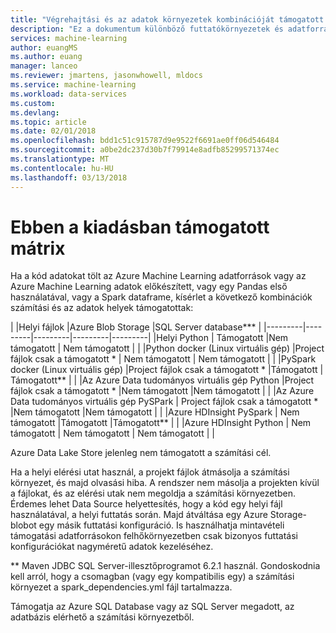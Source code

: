```yaml
---
title: "Végrehajtási és az adatok környezetek kombinációját támogatott az Azure Machine Learning adatok előkészített |} Microsoft Docs"
description: "Ez a dokumentum különböző futtatókörnyezetek és adatforrások támogatott kombinációi teljes listáját biztosít az Azure Machine Learning adatok elkezdése"
services: machine-learning
author: euangMS
ms.author: euang
manager: lanceo
ms.reviewer: jmartens, jasonwhowell, mldocs
ms.service: machine-learning
ms.workload: data-services
ms.custom: 
ms.devlang: 
ms.topic: article
ms.date: 02/01/2018
ms.openlocfilehash: bdd1c51c915787d9e9522f6691ae0ff06d546484
ms.sourcegitcommit: a0be2dc237d30b7f79914e8adfb85299571374ec
ms.translationtype: MT
ms.contentlocale: hu-HU
ms.lasthandoff: 03/13/2018
---
```

# <a name="supported-matrix-for-this-release"></a>Ebben a kiadásban támogatott mátrix 
Ha a kód adatokat tölt az Azure Machine Learning adatforrások vagy az Azure Machine Learning adatok előkészített, vagy egy Pandas első használatával, vagy a Spark dataframe, kísérlet a következő kombinációk számítási és az adatok helyek támogatottak:

|     |Helyi fájlok  |Azure Blob Storage  |SQL Server database***  |
|---------|---------|---------|---------|---------|
|Helyi Python    |     Támogatott    |Nem támogatott         | Nem támogatott        |         |
|Python docker (Linux virtuális gép)     |Project fájlok csak a támogatott *         | Nem támogatott        |        Nem támogatott |         |
|PySpark docker (Linux virtuális gép)     |Project fájlok csak a támogatott *     |Támogatott         | Támogatott**        |         |
|Az Azure Data tudományos virtuális gép Python     |Project fájlok csak a támogatott *         |Nem támogatott         |Nem támogatott         |         |
|Az Azure Data tudományos virtuális gép PySPark     | Project fájlok csak a támogatott *        |Nem támogatott         |Nem támogatott         |         |
|Azure HDInsight PySpark     | Nem támogatott        |Támogatott         |Támogatott**         |         |
|Azure HDInsight Python     | Nem támogatott        | Nem támogatott        | Nem támogatott        |         |

Azure Data Lake Store jelenleg nem támogatott a számítási cél.

Ha a helyi elérési utat használ, a projekt fájlok átmásolja a számítási környezet, és majd olvasási hiba. A rendszer nem másolja a projekten kívül a fájlokat, és az elérési utak nem megoldja a számítási környezetben. Érdemes lehet Data Source helyettesítés, hogy a kód egy helyi fájl használatával, a helyi futtatás során. Majd átváltása egy Azure Storage-blobot egy másik futtatási konfiguráció. Is használhatja mintavételi támogatási adatforrásokon felhőkörnyezetben csak bizonyos futtatási konfigurációkat nagyméretű adatok kezeléséhez.

** Maven JDBC SQL Server-illesztőprogramot 6.2.1 használ. Gondoskodnia kell arról, hogy a csomagban (vagy egy kompatibilis egy) a számítási környezet a spark_dependencies.yml fájl tartalmazza.

Támogatja az Azure SQL Database vagy az SQL Server megadott, az adatbázis elérhető a számítási környezetből. 
